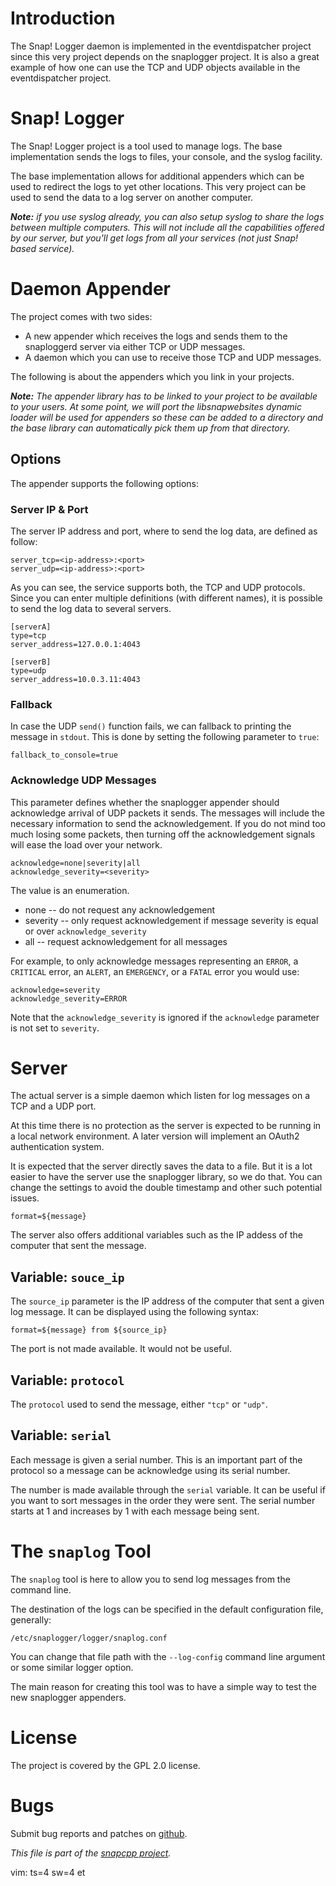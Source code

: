 
# Introduction

The Snap! Logger daemon is implemented in the eventdispatcher project
since this very project depends on the snaplogger project. It is also
a great example of how one can use the TCP and UDP objects available
in the eventdispatcher project.

# Snap! Logger

The Snap! Logger project is a tool used to manage logs. The base
implementation sends the logs to files, your console, and the syslog
facility.

The base implementation allows for additional appenders which can be
used to redirect the logs to yet other locations. This very project
can be used to send the data to a log server on another computer.

_**Note:** if you use syslog already, you can also setup syslog to share
the logs between multiple computers. This will not include all the
capabilities offered by our server, but you'll get logs from all
your services (not just Snap! based service)._

# Daemon Appender

The project comes with two sides:

* A new appender which receives the logs and sends them to the snaploggerd
  server via either TCP or UDP messages.
* A daemon which you can use to receive those TCP and UDP messages.

The following is about the appenders which you link in your projects.

_**Note:** The appender library has to be linked to your project to be
available to your users. At some point, we will port the libsnapwebsites
dynamic loader will be used for appenders so these can be added to a
directory and the base library can automatically pick them up from that
directory._

## Options

The appender supports the following options:

### Server IP & Port

The server IP address and port, where to send the log data, are defined
as follow:

    server_tcp=<ip-address>:<port>
    server_udp=<ip-address>:<port>

As you can see, the service supports both, the TCP and UDP protocols.
Since you can enter multiple definitions (with different names), it
is possible to send the log data to several servers.

    [serverA]
    type=tcp
    server_address=127.0.0.1:4043

    [serverB]
    type=udp
    server_address=10.0.3.11:4043

### Fallback

In case the UDP `send()` function fails, we can fallback to printing the
message in `stdout`. This is done by setting the following parameter to
`true`:

    fallback_to_console=true

### Acknowledge UDP Messages

This parameter defines whether the snaplogger appender should acknowledge
arrival of UDP packets it sends. The messages will include the necessary
information to send the acknowledgement. If you do not mind too much losing
some packets, then turning off the acknowledgement signals will ease the
load over your network.

    acknowledge=none|severity|all
    acknowledge_severity=<severity>

The value is an enumeration.

* none -- do not request any acknowledgement
* severity -- only request acknowledgement if message severity is equal or
  over `acknowledge_severity`
* all -- request acknowledgement for all messages

For example, to only acknowledge messages representing an `ERROR`, a
`CRITICAL` error, an `ALERT`, an `EMERGENCY`, or a `FATAL` error you
would use:

    acknowledge=severity
    acknowledge_severity=ERROR

Note that the `acknowledge_severity` is ignored if the `acknowledge`
parameter is not set to `severity`.


# Server

The actual server is a simple daemon which listen for log messages on a
TCP and a UDP port.

At this time there is no protection as the server is expected to be running
in a local network environment. A later version will implement an OAuth2
authentication system.

It is expected that the server directly saves the data to a file. But it
is a lot easier to have the server use the snaplogger library, so we do
that. You can change the settings to avoid the double timestamp and other
such potential issues.

    format=${message}

The server also offers additional variables such as the IP addess of the
computer that sent the message.

## Variable: `souce_ip`

The `source_ip` parameter is the IP address of the computer that sent a
given log message. It can be displayed using the following syntax:

    format=${message} from ${source_ip}

The port is not made available. It would not be useful.

## Variable: `protocol`

The `protocol` used to send the message, either `"tcp"` or `"udp"`.

## Variable: `serial`

Each message is given a serial number. This is an important part of the
protocol so a message can be acknowledge using its serial number.

The number is made available through the `serial` variable. It can be
useful if you want to sort messages in the order they were sent. The
serial number starts at 1 and increases by 1 with each message being
sent.


# The `snaplog` Tool

The `snaplog` tool is here to allow you to send log messages from the
command line.

The destination of the logs can be specified in the default configuration
file, generally:

    /etc/snaplogger/logger/snaplog.conf

You can change that file path with the `--log-config` command line argument
or some similar logger option.

The main reason for creating this tool was to have a simple way to test the
new snaplogger appenders.


# License

The project is covered by the GPL 2.0 license.


# Bugs

Submit bug reports and patches on
[github](https://github.com/m2osw/eventdispatcher/issues).


_This file is part of the [snapcpp project](https://snapwebsites.org/)._

vim: ts=4 sw=4 et
